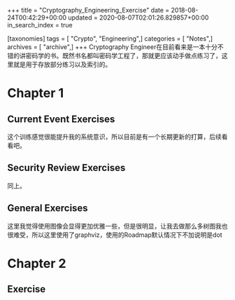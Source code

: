 +++
title = "Cryptography_Engineering_Exercise"
date = 2018-08-24T00:42:29+00:00
updated = 2020-08-07T02:01:26.829857+00:00
in_search_index = true

[taxonomies]
tags = [ "Crypto", "Engineering",]
categories = [ "Notes",]
archives = [ "archive",]
+++
Cryptography Engineer在目前看来是一本十分不错的讲密码学的书。既然书名都叫密码学工程了，那就更应该动手做点练习了，这里就是用于存放部分练习以及索引的。

<!-- more -->

# Chapter 1

## Current Event Exercises

这个训练感觉很能提升我的系统意识，所以目前是有一个长期更新的打算，后续看看吧。

## Security Review Exercises

同上。

## General Exercises 

这里我觉得使用图像会显得更加优雅一些，但是很明显，让我去做那么多树图我也很难受，所以这里使用了graphviz，使用的Roadmap默认情况下不加说明是dot



# Chapter 2

## Exercise